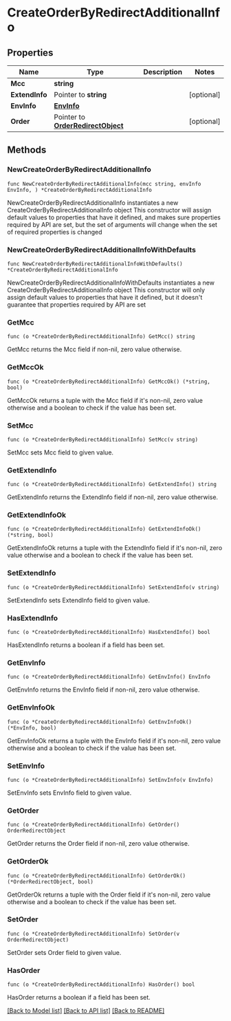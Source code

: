 # CreateOrderByRedirectAdditionalInfo

## Properties

Name | Type | Description | Notes
------------ | ------------- | ------------- | -------------
**Mcc** | **string** |  | 
**ExtendInfo** | Pointer to **string** |  | [optional] 
**EnvInfo** | [**EnvInfo**](EnvInfo.md) |  | 
**Order** | Pointer to [**OrderRedirectObject**](OrderRedirectObject.md) |  | [optional] 

## Methods

### NewCreateOrderByRedirectAdditionalInfo

`func NewCreateOrderByRedirectAdditionalInfo(mcc string, envInfo EnvInfo, ) *CreateOrderByRedirectAdditionalInfo`

NewCreateOrderByRedirectAdditionalInfo instantiates a new CreateOrderByRedirectAdditionalInfo object
This constructor will assign default values to properties that have it defined,
and makes sure properties required by API are set, but the set of arguments
will change when the set of required properties is changed

### NewCreateOrderByRedirectAdditionalInfoWithDefaults

`func NewCreateOrderByRedirectAdditionalInfoWithDefaults() *CreateOrderByRedirectAdditionalInfo`

NewCreateOrderByRedirectAdditionalInfoWithDefaults instantiates a new CreateOrderByRedirectAdditionalInfo object
This constructor will only assign default values to properties that have it defined,
but it doesn't guarantee that properties required by API are set

### GetMcc

`func (o *CreateOrderByRedirectAdditionalInfo) GetMcc() string`

GetMcc returns the Mcc field if non-nil, zero value otherwise.

### GetMccOk

`func (o *CreateOrderByRedirectAdditionalInfo) GetMccOk() (*string, bool)`

GetMccOk returns a tuple with the Mcc field if it's non-nil, zero value otherwise
and a boolean to check if the value has been set.

### SetMcc

`func (o *CreateOrderByRedirectAdditionalInfo) SetMcc(v string)`

SetMcc sets Mcc field to given value.


### GetExtendInfo

`func (o *CreateOrderByRedirectAdditionalInfo) GetExtendInfo() string`

GetExtendInfo returns the ExtendInfo field if non-nil, zero value otherwise.

### GetExtendInfoOk

`func (o *CreateOrderByRedirectAdditionalInfo) GetExtendInfoOk() (*string, bool)`

GetExtendInfoOk returns a tuple with the ExtendInfo field if it's non-nil, zero value otherwise
and a boolean to check if the value has been set.

### SetExtendInfo

`func (o *CreateOrderByRedirectAdditionalInfo) SetExtendInfo(v string)`

SetExtendInfo sets ExtendInfo field to given value.

### HasExtendInfo

`func (o *CreateOrderByRedirectAdditionalInfo) HasExtendInfo() bool`

HasExtendInfo returns a boolean if a field has been set.

### GetEnvInfo

`func (o *CreateOrderByRedirectAdditionalInfo) GetEnvInfo() EnvInfo`

GetEnvInfo returns the EnvInfo field if non-nil, zero value otherwise.

### GetEnvInfoOk

`func (o *CreateOrderByRedirectAdditionalInfo) GetEnvInfoOk() (*EnvInfo, bool)`

GetEnvInfoOk returns a tuple with the EnvInfo field if it's non-nil, zero value otherwise
and a boolean to check if the value has been set.

### SetEnvInfo

`func (o *CreateOrderByRedirectAdditionalInfo) SetEnvInfo(v EnvInfo)`

SetEnvInfo sets EnvInfo field to given value.


### GetOrder

`func (o *CreateOrderByRedirectAdditionalInfo) GetOrder() OrderRedirectObject`

GetOrder returns the Order field if non-nil, zero value otherwise.

### GetOrderOk

`func (o *CreateOrderByRedirectAdditionalInfo) GetOrderOk() (*OrderRedirectObject, bool)`

GetOrderOk returns a tuple with the Order field if it's non-nil, zero value otherwise
and a boolean to check if the value has been set.

### SetOrder

`func (o *CreateOrderByRedirectAdditionalInfo) SetOrder(v OrderRedirectObject)`

SetOrder sets Order field to given value.

### HasOrder

`func (o *CreateOrderByRedirectAdditionalInfo) HasOrder() bool`

HasOrder returns a boolean if a field has been set.


[[Back to Model list]](../README.md#documentation-for-models) [[Back to API list]](../README.md#documentation-for-api-endpoints) [[Back to README]](../README.md)


